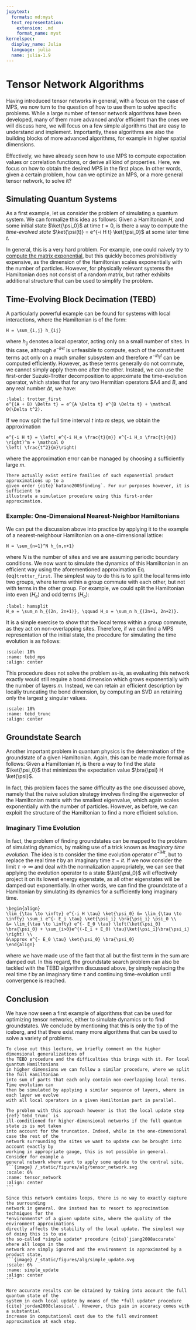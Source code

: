 ```yaml
---
jupytext:
  formats: md:myst
  text_representation:
    extension: .md
    format_name: myst
kernelspec:
  display_name: Julia
  language: julia
  name: julia-1.9
---
```


# Tensor Network Algorithms

Having introduced tensor networks in general, with a focus on the case of MPS, we now turn
to the question of how to use them to solve specific problems. While a large number of
tensor network algorithms have been developed, many of them more advanced and/or efficient
than the ones we will discuss here, we will focus on a few simple algorithms that are easy
to understand and implement. Importantly, these algorithms are also the building blocks of
more advanced algorithms, for example in higher spatial dimensions.

Effectively, we have already seen how to use MPS to compute expectation values or
correlation functions, or derive all kind of properties. Here, we focus on how to obtain the
desired MPS in the first place. In other words, given a certain problem, how can we optimize
an MPS, or a more general tensor network, to solve it?

## Simulating Quantum Systems

As a first example, let us consider the problem of simulating a quantum system. We can
formalize this idea as follows: Given a Hamiltonian $H$, and some initial state
$\ket{\psi_0}$ at time $t=0$, is there a way to compute the _time-evolved state_
$\ket{\psi(t)} = e^{-i H t} \ket{\psi_0}$ at some later time $t$.

In general, this is a very hard problem. For example, one could naively try to
[compute the matrix exponential](https://en.wikipedia.org/wiki/Matrix_exponential#Computing_the_matrix_exponential),
but this quickly becomes prohibitively expensive, as the dimension of the Hamiltonian scales
exponentially with the number of particles. However, for physically relevant systems the
Hamiltonian does not consist of a random matrix, but rather exhibits additional structure
that can be used to simplify the problem.

## Time-Evolving Block Decimation (TEBD)

A particularly powerful example can be found for systems with local interactions, where the
Hamiltonian is of the form:

```{math}
H = \sum_{i,j} h_{ij}
```

where $h_{ij}$ denotes a local operator, acting only on a small number of sites. In this
case, although $e^{-i H t}$ is unfeasible to compute, each of the constituent terms act only
on a much smaller subsystem and therefore $e^{-ih_{ij}t}$ can be computed efficiently.
However, as these terms generally do not commute, we cannot simply apply them one after the
other. Instead, we can use the first-order Suzuki-Trotter decomposition to approximate the
time-evolution operator, which states that for any two Hermitian operators $A4 and $B$, and
any real number $\Delta t$, we have:

```{math}
:label: trotter_first
e^{(A + B) \Delta t} = e^{A \Delta t} e^{B \Delta t} + \mathcal O(\Delta t^2).
```

If we now split the full time interval $t$ into $m$ steps, we obtain the approximation

```{math}
e^{-i H t} = \left( e^{-i H_e \frac{t}{m}} e^{-i H_o \frac{t}{m}} \right)^m + \mathcal O
\left( \frac{t^2}{m}\right)
```

where the approximation error can be managed by choosing a sufficiently large $m$.

```{note}
There actually exist entire families of such exponential product approximations up to a
given order {cite}`hatano2005finding`. For our purposes however, it is sufficient to
illustrate a simulation procedure using this first-order approximation.
```

### Example: One-Dimensional Nearest-Neighbor Hamiltonians

We can put the discussion above into practice by applying it to the example of a nearest-neighbour Hamiltonian on a one-dimensional lattice:

```{math}
H = \sum_{n=1}^N h_{n,n+1}
```

where $N$ is the number of sites and we are assuming periodic boundary conditions. We now
want to simulate the dynamics of this Hamiltonian in an efficient way using the
aforementioned approximation Eq. {eq}`trotter_first`. The simplest way to do this is to
split the local terms into two groups, where terms within a group commute with each other,
but not with terms in the other group. For example, we could split the Hamiltonian into even
($H_e$) and odd terms ($H_o$):

```{math} 
:label: hamsplit
H_e = \sum_n h_{(2n, 2n+1)}, \qquad H_o = \sum_n h_{(2n+1, 2n+2)}.
```

It is a simple exercise to show that the local terms within a group commute, as they act on
non-overlapping sites. Therefore, if we can find a MPS representation of the initial state,
the procedure for simulating the time evolution is as follows:

```{image} /_static/figures/alg/tebd_mps.svg
:scale: 10%
:name: tebd_mps
:align: center
```

This procedure does not solve the problem as-is, as evaluating this network exactly would
still require a bond dimension which grows exponentially with the number of layers $m$.
Instead, we can retain an efficient description by locally truncating the bond dimension, by
computing an SVD an retaining only the largest $\chi$ singular values.

```{figure} /_static/figures/alg/tebd_trunc.svg
:scale: 10%
:name: tebd_trunc
:align: center
```

## Groundstate Search

Another important problem in quantum physics is the determination of the groundstate of a
given Hamiltonian. Again, this can be made more formal as follows: Given a Hamiltonian $H$,
is there a way to find the state $\ket{\psi_0}$ that minimizes the expectation value
$\bra{\psi} H \ket{\psi}$.

In fact, this problem faces the same difficulty as the one discussed above, namely that the
naive solution strategy involves finding the eigenvector of the Hamiltonian matrix with the
smallest eigenvalue, which again scales exponentially with the number of particles. However,
as before, we can exploit the structure of the Hamiltonian to find a more efficient
solution.

### Imaginary Time Evolution

In fact, the problem of finding groundstates can be mapped to the problem of simulating
dynamics, by making use of a trick known as _imaginary time evolution_. The idea is to
consider the time evolution operator $e^{-i H t}$, but to replace the real time $t$ by an
imaginary time $\tau = i t$. If we now consider the limit $\tau \to \infty$ and deal with
the normalization appropriately, we can see that applying the evolution operator to a state
$\ket{\psi_0}$ will effectively project it on its lowest energy eigenstate, as all other
eigenstates will be damped out exponentially. In other words, we can find the groundstate of
a Hamiltonian by simulating its dynamics for a sufficiently long imaginary time.

```{math}
\begin{align}
\lim_{\tau \to \infty} e^{-i H \tau} \ket{\psi_0} &= \lim_{\tau \to \infty} \sum_i e^{- E_i \tau} \ket{\psi_i} \bra{\psi_i} \psi_0 \\ 
&= \lim_{\tau \to \infty} e^{- E_0 \tau} \left(\ket{\psi_0} \bra{\psi_0} + \sum_{i>0}e^{(-E_i + E_0) \tau}\ket{\psi_i}\bra{\psi_i} \right) \\ 
&\approx e^{- E_0 \tau} \ket{\psi_0} \bra{\psi_0}
\end{align}
```

where we have made use of the fact that all but the first term in the sum are damped out. In
this regard, the groundstate search problem can also be tackled with the TEBD algorithm
discussed above, by simply replacing the real time $t$ by an imaginary time $\tau$ and
continuing time-evolution until convergence is reached.

## Conclusion

We have now seen a first example of algorithms that can be used for optimizing tensor
networks, either to simulate dynamics or to find groundstates. We conclude by mentioning
that this is only the tip of the iceberg, and that there exist many more algorithms that can
be used to solve a variety of problems.

````{admonition} Outlook
To close out this lecture, we briefly comment on the higher dimensional generalizations of
the TEBD procedure and the difficulties this brings with it. For local quantum Hamiltonians
in higher dimensions we can follow a similar procedure, where we split the full Hamiltonian
into sum of parts that each only contain non-overlapping local terms. Time evolution can
then be simulated by applying a similar sequence of layers, where in each layer we evolve
with all local operators in a given Hamiltonian part in parallel.

The problem with this approach however is that the local update step {ref}`tebd_trunc` is
ill-conditioned for higher-dimensional networks if the full quantum state is is not taken
into account for the truncation. Indeed, while in the one-dimensional case the rest of the
network surrounding the sites we want to update can be brought into account exactly by
working in appropriate gauge, this is not possible in general. Consider for example a
general network where want to apply some update to the central site,
```{image} /_static/figures/alg/tensor_network.svg
:scale: 6%
:name: tensor_network
:align: center
```

Since this network contains loops, there is no way to exactly capture the surrounding
network in general. One instead has to resort to approximation techniques for the
*environments* of a given update site, where the quality of the environment approximations
directly affects the stability of the local update. The simplest way of doing this is to use
the so-called *simple update* procedure {cite}`jiang2008accurate` where all loops in the
network are simply ignored and the environment is approximated by a product state,
```{image} /_static/figures/alg/simple_update.svg
:scale: 6%
:name: simple_update
:align: center
```

More accurate results can be obtained by taking into account the full quantum state of the
system in each local update by means of the *full update* procedure
{cite}`jordan2008classical`. However, this gain in accuracy comes with a substantial
increase in computational cost due to the full environment approximation at each step.
````